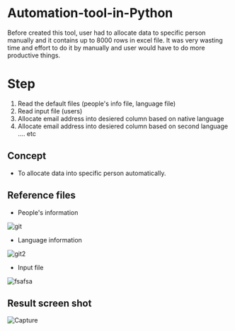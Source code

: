 # Automation-tool-in-Python

Before created this tool, user had to allocate data to specific person manually and it contains up to 8000 rows in excel file.
It was very wasting time and effort to do it by manually and user would have to do more productive things.

# Step 
1. Read the default files (people's info file, language file)
2. Read input file (users)
3. Allocate email address into desiered column based on native language
4. Allocate email address into desiered column based on second language
.... etc 

## Concept
- To allocate data into specific person automatically.

## Reference files 
- People's information

![git](https://user-images.githubusercontent.com/39496126/108957444-12611b00-76a4-11eb-84d4-274659fca9f3.PNG)

- Language information

![git2](https://user-images.githubusercontent.com/39496126/108957507-29077200-76a4-11eb-827e-78c890472679.PNG)

- Input file

![fsafsa](https://user-images.githubusercontent.com/39496126/108958267-53a5fa80-76a5-11eb-95f7-50aa59d386fc.PNG)

## Result screen shot

![Capture](https://user-images.githubusercontent.com/39496126/108959295-cd8ab380-76a6-11eb-8b02-6fad7c34ac2b.PNG)
